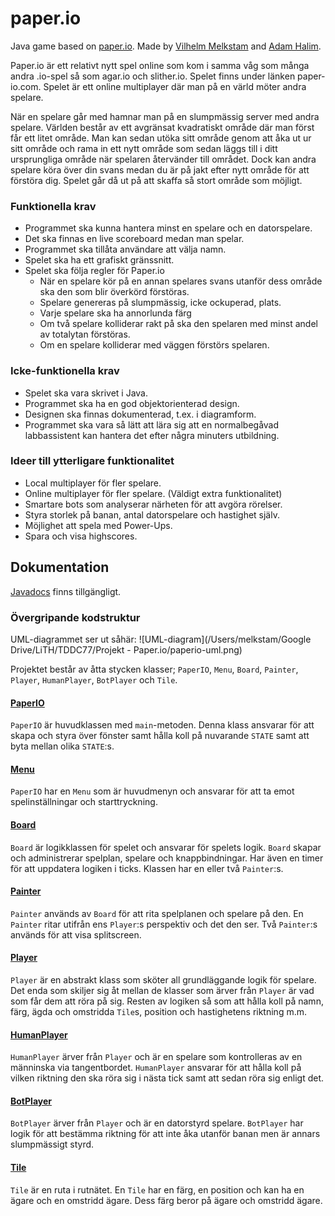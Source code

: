 # paper.io
Java game based on [paper.io](http://paper-io.com). Made by [Vilhelm Melkstam](https://github.com/vilhelmmelkstam) and [Adam Halim](https://github.com/adamhalim).

Paper.io är ett relativt nytt spel online som kom i samma våg som många andra .io-spel så som agar.io och slither.io. Spelet finns under länken paper-io.com. Spelet är ett online multiplayer där man på en värld möter andra spelare.

När en spelare går med hamnar man på en slumpmässig server med andra spelare. Världen består av ett avgränsat kvadratiskt område där man först får ett litet område. Man kan sedan utöka sitt område genom att åka ut ur sitt område och rama in ett nytt område som sedan läggs till i ditt ursprungliga område när spelaren återvänder till området. Dock kan andra spelare köra över din svans medan du är på jakt efter nytt område för att förstöra dig. Spelet går då ut på att skaffa så stort område som möjligt.

### Funktionella krav
* Programmet ska kunna hantera minst en spelare och en datorspelare.
* Det ska finnas en live scoreboard medan man spelar.
* Programmet ska tillåta användare att välja namn.
* Spelet ska ha ett grafiskt gränssnitt.
* Spelet ska följa regler för Paper.io
	* När en spelare kör på en annan spelares svans utanför dess område ska den som blir överkörd förstöras.
	* Spelare genereras på slumpmässig, icke ockuperad, plats.
	* Varje spelare ska ha annorlunda färg
	* Om två spelare kolliderar rakt på ska den spelaren med minst andel av totalytan förstöras. 
	* Om en spelare kolliderar med väggen förstörs spelaren.

### Icke-funktionella krav
* Spelet ska vara skrivet i Java.
* Programmet ska ha en god objektorienterad design.
* Designen ska finnas dokumenterad, t.ex. i diagramform.
* Programmet ska vara så lätt att lära sig att en normalbegåvad labbassistent kan hantera det efter några minuters utbildning.

### Ideer till ytterligare funktionalitet
* Local multiplayer för fler spelare.
* Online multiplayer för fler spelare. (Väldigt extra funktionalitet)
* Smartare bots som analyserar närheten för att avgöra rörelser.
* Styra storlek på banan, antal datorspelare och hastighet själv.
* Möjlighet att spela med Power-Ups.
* Spara och visa highscores.



## Dokumentation
[Javadocs](https://vilhelmmelkstam.github.io/paper.io) finns tillgängligt.

### Övergripande kodstruktur
UML-diagrammet ser ut såhär:
![UML-diagram](/Users/melkstam/Google Drive/LiTH/TDDC77/Projekt - Paper.io/paperio-uml.png)

Projektet består av åtta stycken klasser; `PaperIO`, `Menu`, `Board`, `Painter`, `Player`, `HumanPlayer`, `BotPlayer` och `Tile`. 

#### [PaperIO](https://vilhelmmelkstam.github.io/paper.io/se/liu/ida/paperio/PaperIO.html)
`PaperIO` är huvudklassen med `main`-metoden. Denna klass ansvarar för att skapa och styra över fönster samt hålla koll på nuvarande `STATE` samt att byta mellan olika `STATE`:s. 

#### [Menu](https://vilhelmmelkstam.github.io/paper.io/se/liu/ida/paperio/Menu.html)
`PaperIO` har en `Menu` som är huvudmenyn och ansvarar för att ta emot spelinställningar och starttryckning.

#### [Board](https://vilhelmmelkstam.github.io/paper.io/se/liu/ida/paperio/Board.html)
`Board` är logikklassen för spelet och ansvarar för spelets logik. `Board` skapar och administrerar spelplan, spelare och knappbindningar. Har även en timer för att uppdatera logiken i ticks. Klassen har en eller två `Painter`:s.

#### [Painter](https://vilhelmmelkstam.github.io/paper.io/se/liu/ida/paperio/Painter.html)
`Painter` används av `Board` för att rita spelplanen och spelare på den. En `Painter` ritar utifrån ens `Player`:s perspektiv och det den ser. Två `Painter`:s används för att visa splitscreen.

#### [Player](https://vilhelmmelkstam.github.io/paper.io/se/liu/ida/paperio/Player.html)
`Player` är en abstrakt klass som sköter all grundläggande logik för spelare. Det enda som skiljer sig åt mellan de klasser som ärver från `Player` är vad som får dem att röra på sig. Resten av logiken så som att hålla koll på namn, färg, ägda och omstridda `Tile`s, position och hastighetens riktning m.m.

#### [HumanPlayer](https://vilhelmmelkstam.github.io/paper.io/se/liu/ida/paperio/HumanPlayer.html)
`HumanPlayer` ärver från `Player` och är en spelare som kontrolleras av en männinska via tangentbordet. `HumanPlayer` ansvarar för att hålla koll på vilken riktning den ska röra sig i nästa tick samt att sedan röra sig enligt det.

#### [BotPlayer](https://vilhelmmelkstam.github.io/paper.io/se/liu/ida/paperio/BotPlayer.html)
`BotPlayer` ärver från `Player` och är en datorstyrd spelare. `BotPlayer` har logik för att bestämma riktning för att inte åka utanför banan men är annars slumpmässigt styrd.

#### [Tile](https://vilhelmmelkstam.github.io/paper.io/se/liu/ida/paperio/Tile.html)
`Tile` är en ruta i rutnätet. En `Tile` har en färg, en position och kan ha en ägare och en omstridd ägare. Dess färg beror på ägare och omstridd ägare.
